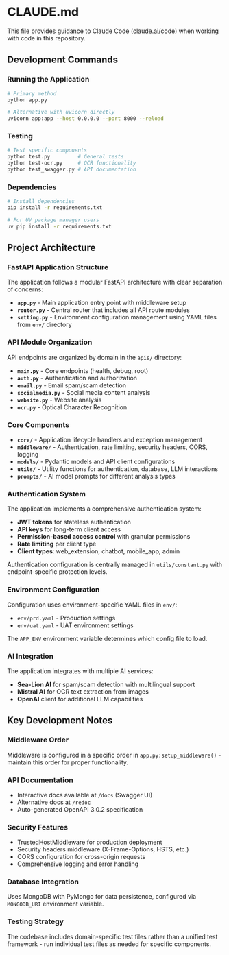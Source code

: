 # CLAUDE.md

This file provides guidance to Claude Code (claude.ai/code) when working with code in this repository.

## Development Commands

### Running the Application
```bash
# Primary method
python app.py

# Alternative with uvicorn directly
uvicorn app:app --host 0.0.0.0 --port 8000 --reload
```

### Testing
```bash
# Test specific components
python test.py         # General tests
python test-ocr.py     # OCR functionality
python test_swagger.py # API documentation
```

### Dependencies
```bash
# Install dependencies
pip install -r requirements.txt

# For UV package manager users
uv pip install -r requirements.txt
```

## Project Architecture

### FastAPI Application Structure
The application follows a modular FastAPI architecture with clear separation of concerns:

- **`app.py`** - Main application entry point with middleware setup
- **`router.py`** - Central router that includes all API route modules
- **`setting.py`** - Environment configuration management using YAML files from `env/` directory

### API Module Organization
API endpoints are organized by domain in the `apis/` directory:
- **`main.py`** - Core endpoints (health, debug, root)
- **`auth.py`** - Authentication and authorization
- **`email.py`** - Email spam/scam detection
- **`socialmedia.py`** - Social media content analysis
- **`website.py`** - Website analysis
- **`ocr.py`** - Optical Character Recognition

### Core Components
- **`core/`** - Application lifecycle handlers and exception management
- **`middleware/`** - Authentication, rate limiting, security headers, CORS, logging
- **`models/`** - Pydantic models and API client configurations
- **`utils/`** - Utility functions for authentication, database, LLM interactions
- **`prompts/`** - AI model prompts for different analysis types

### Authentication System
The application implements a comprehensive authentication system:
- **JWT tokens** for stateless authentication
- **API keys** for long-term client access
- **Permission-based access control** with granular permissions
- **Rate limiting** per client type
- **Client types**: web_extension, chatbot, mobile_app, admin

Authentication configuration is centrally managed in `utils/constant.py` with endpoint-specific protection levels.

### Environment Configuration
Configuration uses environment-specific YAML files in `env/`:
- `env/prd.yaml` - Production settings
- `env/uat.yaml` - UAT environment settings

The `APP_ENV` environment variable determines which config file to load.

### AI Integration
The application integrates with multiple AI services:
- **Sea-Lion AI** for spam/scam detection with multilingual support
- **Mistral AI** for OCR text extraction from images
- **OpenAI** client for additional LLM capabilities

## Key Development Notes

### Middleware Order
Middleware is configured in a specific order in `app.py:setup_middleware()` - maintain this order for proper functionality.

### API Documentation
- Interactive docs available at `/docs` (Swagger UI)
- Alternative docs at `/redoc`
- Auto-generated OpenAPI 3.0.2 specification

### Security Features
- TrustedHostMiddleware for production deployment
- Security headers middleware (X-Frame-Options, HSTS, etc.)
- CORS configuration for cross-origin requests
- Comprehensive logging and error handling

### Database Integration
Uses MongoDB with PyMongo for data persistence, configured via `MONGODB_URI` environment variable.

### Testing Strategy
The codebase includes domain-specific test files rather than a unified test framework - run individual test files as needed for specific components.